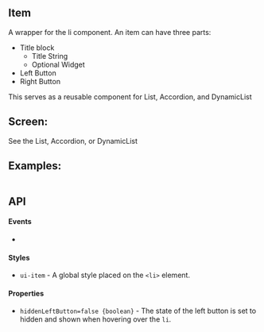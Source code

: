 <a name="module_Item"></a>

## Item
A wrapper for the li component.  An item can have three parts:

- Title block
  - Title String
  - Optional Widget
- Left Button
- Right Button

This serves as a reusable component for List, Accordion, and DynamicList

## Screen:
See the List, Accordion, or DynamicList

## Examples:

```javascript


```

## API
#### Events
-

#### Styles
- `ui-item` - A global style placed on the `<li>` element.

#### Properties
- `hiddenLeftButton=false {boolean}` - The state of the left button is set
to hidden and shown when hovering over the `li`.

